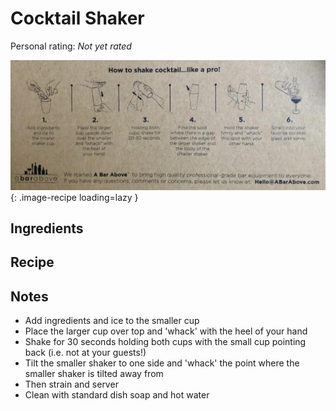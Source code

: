 <!-- Needs Manual Review -->

<!-- Do not modify sections with "AUTO-*". They are updated by make.py -->

# Cocktail Shaker

<!-- rating=0; (User can specify rating on scale of 1-5) -->
<!-- AUTO-UserRating -->
Personal rating: *Not yet rated*
<!-- /AUTO-UserRating -->

<!-- name_image=cocktail_shaker.jpeg; (User can specify image name if multiple exist) -->
<!-- AUTO-Image -->
![cocktail_shaker.jpeg](./cocktail_shaker.jpeg){: .image-recipe loading=lazy }
<!-- /AUTO-Image -->

## Ingredients



## Recipe



## Notes

* Add ingredients and ice to the smaller cup
* Place the larger cup over top and 'whack' with the heel of your hand
* Shake for 30 seconds holding both cups with the small cup pointing back (i.e. not at your guests!)
* Tilt the smaller shaker to one side and 'whack' the point where the smaller shaker is tilted away from
* Then strain and server
* Clean with standard dish soap and hot water
